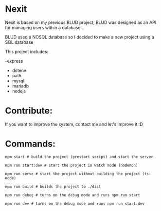 # Nexit

Nexit is based on my previous BLUD project, BLUD was designed as an API for managing users within a database....

BLUD used a NOSQL database so I decided to make a new project using a SQL database

This project includes:

-express
- dotenv
- path
- mysql
- mariadb
- nodejs

# Contribute:

If you want to improve the system, contact me and let's improve it :D

# Commands:

```
npm start # build the project (prestart script) and start the server

npm run start:dev # start the project in watch mode (nodemon)

npm run serve # start the project without building the project (ts-node)

npm run build # builds the project to ./dist

npm run debug # turns on the debug mode and runs npm run start

npm run dev # turns on the debug mode and runs npm run start:dev
```
